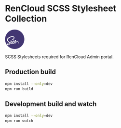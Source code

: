 # RenCloud SCSS Stylesheet Collection

![SCSS Stylesheet collection - logotype](./.repository/logo.png)

SCSS Stylesheets required for RenCloud Admin portal.

## Production build
```bash
npm install --only=dev
npm run build
```

## Development build and watch
```bash
npm install --only=dev
npm run watch
```
